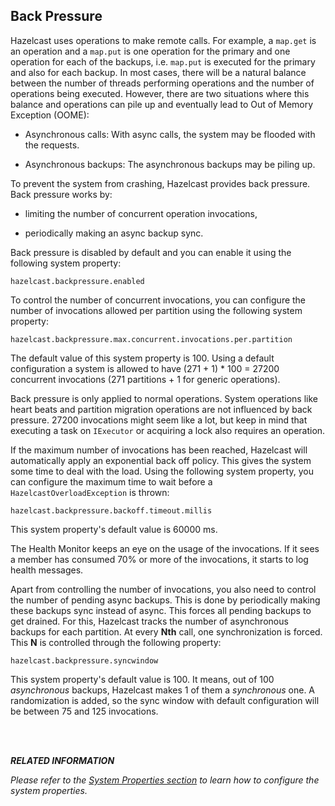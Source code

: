 ## Back Pressure

Hazelcast uses operations to make remote calls. For example, a `map.get` is an operation and a `map.put` is one operation for the primary 
and one operation for each of the backups, i.e. `map.put` is executed for the primary and also for each backup. In most cases, there will be a natural balance between the number of threads performing operations
and the number of operations being executed. However, there are two situations where this balance and operations 
can pile up and eventually lead to Out of Memory Exception (OOME):

- Asynchronous calls: With async calls, the system may be flooded with the requests.

- Asynchronous backups: The asynchronous backups may be piling up.

To prevent the system from crashing, Hazelcast provides back pressure. Back pressure works by:
 
- limiting the number of concurrent operation invocations, 

- periodically making an async backup sync.

Back pressure is disabled by default and you can enable it using the following system property:

`hazelcast.backpressure.enabled`

To control the number of concurrent invocations, you can configure the number of invocations allowed per partition using the 
following system property:

`hazelcast.backpressure.max.concurrent.invocations.per.partition`

The default value of this system property is 100. Using a default configuration a system is allowed to have (271 + 1) * 100 = 27200 concurrent invocations (271 partitions + 1 for generic operations).
 
Back pressure is only applied to normal operations. System operations like heart beats and partition migration operations 
are not influenced by back pressure. 27200 invocations might seem like a lot, but keep in mind that executing a task on `IExecutor` 
or acquiring a lock also requires an operation.

If the maximum number of invocations has been reached, Hazelcast will automatically apply an exponential back off policy. This
gives the system some time to deal with the load. Using the following system property, you can configure the maximum time to wait before a `HazelcastOverloadException` is thrown:

`hazelcast.backpressure.backoff.timeout.millis`

This system property's default value is 60000 ms.

The Health Monitor keeps an eye on the usage of the invocations. If it sees a member has consumed 70% or more of the invocations, it starts to log health messages.

Apart from controlling the number of invocations, you also need to control the number of pending async backups. This is done
by periodically making these backups sync instead of async. This forces all pending backups to get drained. For this, Hazelcast tracks the number of asynchronous backups for each partition. At every **Nth** call, one synchronization is forced. This **N** is 
controlled through the following property:

`hazelcast.backpressure.syncwindow`

This system property's default value is 100. It means, out of 100 *asynchronous* backups, Hazelcast makes 1 of them a *synchronous* one. A randomization is added, so the sync window with default configuration will be between 75 and 125 
invocations. 

<br></br>

***RELATED INFORMATION***

*Please refer to the [System Properties section](#system-properties) to learn how to configure the system properties.*
